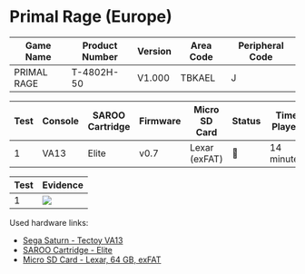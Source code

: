 # Primal Rage (Europe)

| Game Name   | Product Number | Version | Area Code | Peripheral Code |
| ----------- | -------------- | ------- | --------- | --------------- |
| PRIMAL RAGE | T-4802H-50     | V1.000  | TBKAEL    | J               |

| Test | Console | SAROO Cartridge | Firmware | Micro SD Card | Status | Time Played |
| ---- | ------- | --------------- | -------- | ------------- | ------ | ----------- |
| 1    | VA13    | Elite           | v0.7     | Lexar (exFAT) | :100:  | 14 minutes  |

| Test | Evidence                                                                                         |
| ---- | ------------------------------------------------------------------------------------------------ |
| 1    | [![](https://img.youtube.com/vi/RIP03dJLmVk/0.jpg)](https://www.youtube.com/watch?v=RIP03dJLmVk) |

Used hardware links:

- [Sega Saturn - Tectoy VA13](../../../../Info/Consoles/VA13/README.md)
- [SAROO Cartridge - Elite](../../../../Info/Cartridges/GuangzhouSanStarOnlineShop/1.6/README.md)
- [Micro SD Card - Lexar, 64 GB, exFAT](../../../../Info/SdCards/Lexar/64GB/exfat/README.md)
